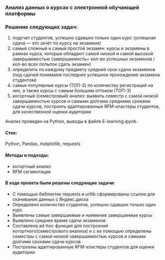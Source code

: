 ### Анализ данных о курсах с электронной обучающей платформы

### Решение следующих задач:
1. подсчет студентов, успешно сдавших только один курс (успешная сдача — это зачёт по курсу на экзамене)
2. самый сложный и самый простой экзамен: курсы и экзамены в рамках курса, которые обладают самой низкой и самой высокой завершаемостью 
  (завершаемость= кол-во успешных экзаменов / кол-во всех попыток сдать экзамен)
3. определить по каждому предмету средний срок сдачи экзаменов (под сдачей понимаем последнее успешное прохождение экзамена студентом) 
4. самые популярные курсы (ТОП-3) по количеству регистраций на них, а также курсы с самым большим оттоком (ТОП-3)
5. когортный (семестровый) анализ: выявить семестр с самой низкой завершаемостью курсов и самыми долгими средними сроками сдачи курсов, построить адаптированные RFM-кластеры студентов, для качественной оценки аудитории

Анализ проведен на Python, выводы в файле E-learning.ipynb.

#### Стек: 
Python, Pandas, matplotlib, requests

#### Методы и подходы:
+ когортный анализ
+ RFM сегментация

#### В ходе проекта были решены следующие задачи:
+ С помощью библиотек requests и urllib сформированы ссылки для скачивания данных с Яндекс.диска
+ Определено количество студентов, успешно сдавших только один курс
+ Выявлены самые завершаемые и наимение завершаемые курсы
+ Выявлено среднее время сдачи экзаменов
+ Составлена ad-hoc функция для построения когортного(семестрового анализа) и с ее помощью определены семестры с самой низкой завершаемостью курсов и самыми долгими сроками сдачи курсов
+ Построены адаптированные RFM-кластеры студентов для оценки аудитории
